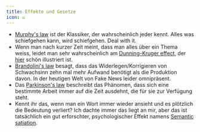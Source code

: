 ```yaml
---
title: Effekte und Gesetze
icon: ⚖️
---
```


- [Murphy's law](https://en.wikipedia.org/wiki/Murphy%27s_law) ist der Klassiker, der wahrscheinlich jeder kennt. Alles was schiefgehen kann, wird schiefgehen. Deal with it.
- Wenn man nach kurzer Zeit meint, dass man alles über ein Thema weiss, leidet man sehr wahrscheinlich am [Dunning-Kruger effect](https://en.wikipedia.org/wiki/Dunning%E2%80%93Kruger_effect), der [hier](https://agilecoffee.com/wp-content/uploads/2016/12/14-dunning-kruger.jpg) schön illustriert ist.
- [Brandolini's law](https://en.wikipedia.org/wiki/Brandolini%27s_law) besagt, dass das Widerlegen/Korrigieren von Schwachsinn zehn mal mehr Aufwand benötigt als die Produktion davon. In der heutigen Welt von Fake News leider omnipräsent.
- Das [Parkinson's law](https://en.wikipedia.org/wiki/Parkinson%27s_law) beschreibt das Phänomen, dass sich eine bestimmte Arbeit immer auf die Zeit ausdehnt, die für sie zur Verfügung steht.
- Kennt ihr das, wenn man ein Wort immer wieder ansieht und es plötzlich die Bedeutung verliert? Ich dachte immer das liegt an mir, aber das ist tatsächlich ein gut erforschter, psychologischer Effekt namens [Semantic satiation](https://en.wikipedia.org/wiki/Semantic_satiation).
